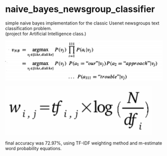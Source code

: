 # naive_bayes_newsgroup_classifier
simple naive bayes implementation for the classic Usenet newsgroups text classification problem.
<br>(project for Artificial Intelligence class.)

![probability equation image](equation.png "naive Bayes classification equation")

![tf-idf equation image](tfidf-equation.png "term frequency - inverse document frequency equation")

final accuracy was 72.97%, using TF-IDF weighting method and m-estimate word probability equations.


